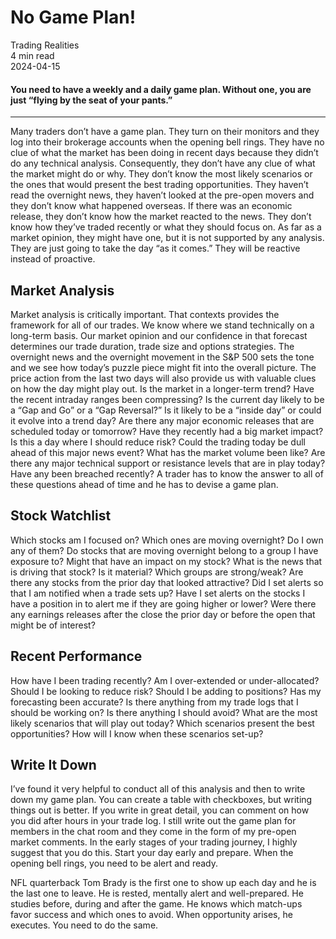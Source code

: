 
<div class="bg-secondary">
<h1 class="py-5 ms-3 ms-md-4 my-0">No Game Plan!</h1>
</div>
<div class="d-flex align-items-center flex-wrap text-muted ps-3 ps-md-4 py-3 border-top border-bottom">
<div class="border-end pe-3 me-3">
<span class="badge bg-faded-primary text-primary">
Trading Realities </span>
</div>
<div class="fs-sm pe-3 border-end me-3">4 min read</div>
<div class="fs-sm">
2024-04-15 </div>
</div>
<section class="px-3 px-md-4 py-4">
<h4 class="wp-block-heading">You need to have a weekly and a daily game plan. Without one, you are just “flying by the seat of your pants.”</h4>
<hr class="wp-block-separator has-alpha-channel-opacity">
<p>Many traders don’t have a game plan. They turn on their monitors and they log into their brokerage accounts when the opening bell rings. They have no clue of what the market has been doing in recent days because they didn’t do any technical analysis. Consequently, they don’t have any clue of what the market might do or why. They don’t know the most likely scenarios or the ones that would present the best trading opportunities. They haven’t read the overnight news, they haven’t looked at the pre-open movers and they don’t know what happened overseas. If there was an economic release, they don’t know how the market reacted to the news. They don’t know how they’ve traded recently or what they should focus on. As far as a market opinion, they might have one, but it is not supported by any analysis. They are just going to take the day “as it comes.” They will be reactive instead of proactive. </p>
<h2 class="wp-block-heading" id="Market_Analysis">Market Analysis</h2>
<p>Market analysis is critically important. That contexts provides the framework for all of our trades. We know where we stand technically on a long-term basis. Our market opinion and our confidence in that forecast determines our trade duration, trade size and options strategies. The overnight news and the overnight movement in the S&amp;P 500 sets the tone and we see how today’s puzzle piece might fit into the overall picture. The price action from the last two days will also provide us with valuable clues on how the day might play out. Is the market in a longer-term trend? Have the recent intraday ranges been compressing? Is the current day likely to be a “Gap and Go” or a “Gap Reversal?” Is it likely to be a “inside day” or could it evolve into a trend day? Are there any major economic releases that are scheduled today or tomorrow? Have they recently had a big market impact? Is this a day where I should reduce risk? Could the trading today be dull ahead of this major news event? What has the market volume been like? Are there any major technical support or resistance levels that are in play today? Have any been breached recently? A trader has to know the answer to all of these questions ahead of time and he has to devise a game plan. </p>
<h2 class="wp-block-heading" id="Stock_Watchlist">Stock Watchlist</h2>
<p>Which stocks am I focused on? Which ones are moving overnight? Do I own any of them? Do stocks that are moving overnight belong to a group I have exposure to? Might that have an impact on my stock? What is the news that is driving that stock? Is it material? Which groups are strong/weak? Are there any stocks from the prior day that looked attractive? Did I set alerts so that I am notified when a trade sets up? Have I set alerts on the stocks I have a position in to alert me if they are going higher or lower? Were there any earnings releases after the close the prior day or before the open that might be of interest? </p>
<h2 class="wp-block-heading" id="Recent_Performance">Recent Performance</h2>
<p>How have I been trading recently? Am I over-extended or under-allocated? Should I be looking to reduce risk? Should I be adding to positions? Has my forecasting been accurate? Is there anything from my trade logs that I should be working on? Is there anything I should avoid? What are the most likely scenarios that will play out today? Which scenarios present the best opportunities? How will I know when these scenarios set-up? </p>
<h2 class="wp-block-heading" id="Write_It_Down">Write It Down</h2>
<p>I’ve found it very helpful to conduct all of this analysis and then to write down my game plan. You can create a table with checkboxes, but writing things out is better. If you write in great detail, you can comment on how you did after hours in your trade log. I still write out the game plan for members in the chat room and they come in the form of my pre-open market comments. In the early stages of your trading journey, I highly suggest that you do this. Start your day early and prepare. When the opening bell rings, you need to be alert and ready.</p>
<p>NFL quarterback Tom Brady is the first one to show up each day and he is the last one to leave. He is rested, mentally alert and well-prepared. He studies before, during and after the game. He knows which match-ups favor success and which ones to avoid. When opportunity arises, he executes. You need to do the same.</p>
</section>

